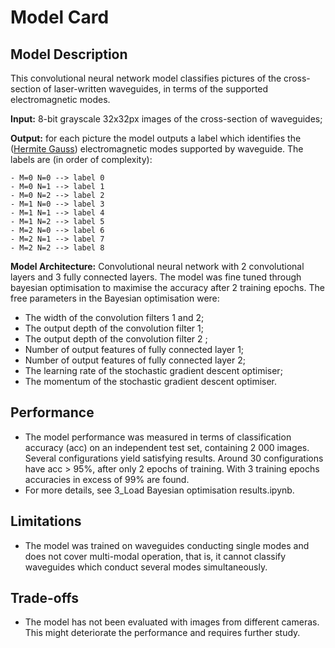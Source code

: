 # Model Card

## Model Description
This convolutional neural network model classifies pictures of the cross-section of laser-written waveguides, in terms of the supported electromagnetic modes.

**Input:** 8-bit grayscale 32x32px images of the cross-section of waveguides;

**Output:** for each picture the model outputs a label which identifies the ([Hermite Gauss](https://en.wikipedia.org/wiki/Gaussian_beam)) electromagnetic modes supported by waveguide. The labels are (in order of complexity):

	- M=0 N=0 --> label 0
	- M=0 N=1 --> label 1
	- M=0 N=2 --> label 2
	- M=1 N=0 --> label 3
	- M=1 N=1 --> label 4
	- M=1 N=2 --> label 5
	- M=2 N=0 --> label 6
	- M=2 N=1 --> label 7
	- M=2 N=2 --> label 8

**Model Architecture:** Convolutional neural network with 2 convolutional layers and 3 fully connected layers. The model was fine tuned through bayesian optimisation to maximise the accuracy after 2 training epochs. The free parameters in the Bayesian optimisation were:

- The width of the convolution filters 1 and 2;
- The output depth of the convolution filter 1;
- The output depth of the convolution filter 2 ;
- Number of output features of fully connected layer 1;
- Number of output features of fully connected layer 2;
- The learning rate of the stochastic gradient descent optimiser;
- The momentum of the stochastic gradient descent optimiser.


## Performance
- The model performance was measured in terms of classification accuracy (acc) on an independent test set, containing 2 000 images. Several configurations yield satisfying results. Around 30 configurations have acc > 95\%, after only 2 epochs of training. With 3 training epochs accuracies in excess of 99\% are found.
- For more details, see 3_Load Bayesian optimisation results.ipynb.

## Limitations
- The model was trained on waveguides conducting single modes and does not cover multi-modal operation, that is, it cannot classify waveguides which conduct several modes simultaneously.


## Trade-offs
- The model has not been evaluated with images from different cameras. This might deteriorate the performance and requires further study.